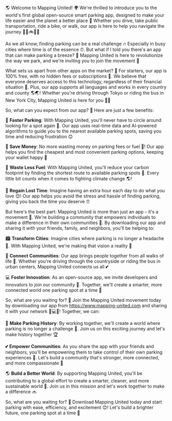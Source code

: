 🌎 Welcome to Mapping United! 🌍 We're thrilled to introduce you to the world's first global open-source smart parking app, designed to make your life easier and the planet a better place 🌟 Whether you drive, take public transportation, ride a bike, or walk, our app is here to help you navigate the journey 🚗🚌🚲🏃‍♀️

As we all know, finding parking can be a real challenge 🔥 Especially in busy cities where time is of the essence ⏰. But what if I told you there's an app that can make parking a breeze? 🌊 Mapping United is here to revolutionize the way we park, and we're inviting you to join the movement 💪

What sets us apart from other apps on the market? 🤔 For starters, our app is 100% free, with no hidden fees or subscriptions 🤑. We believe that everyone deserves access to this technology, regardless of their financial situation 💸. Plus, our app supports all languages and works in every country and county 🌎🌏! Whether you're driving through Tokyo or riding the bus in New York City, Mapping United is here for you 🚕💺

So, what can you expect from our app? 🤔 Here are just a few benefits:

🔄 **Faster Parking**: With Mapping United, you'll never have to circle around looking for a spot again 🔴. Our app uses real-time data and AI-powered algorithms to guide you to the nearest available parking spots, saving you time and reducing frustration 😊

💸 **Save Money**: No more wasting money on parking fees or fuel 🚗! Our app helps you find the cheapest and most convenient parking options, keeping your wallet happy 💸

🌟 **Waste Less Fuel**: With Mapping United, you'll reduce your carbon footprint by finding the shortest route to available parking spots 🔋. Every little bit counts when it comes to fighting climate change 🌎!

💪 **Regain Lost Time**: Imagine having an extra hour each day to do what you love 😊! Our app helps you avoid the stress and hassle of finding parking, giving you back the time you deserve ⏰

But here's the best part: Mapping United is more than just an app – it's a movement 💪. We're building a community that empowers individuals to make a difference in their own communities 🌈. By downloading our app and sharing it with your friends, family, and neighbors, you'll be helping to:

🏙️ **Transform Cities**: Imagine cities where parking is no longer a headache 🔴. With Mapping United, we're making that vision a reality 🌆

🚂 **Connect Communities**: Our app brings people together from all walks of life 👥. Whether you're driving through the countryside or riding the bus in urban centers, Mapping United connects us all 💕

💻 **Foster Innovation**: As an open-source app, we invite developers and innovators to join our community 🤝. Together, we'll create a smarter, more connected world one parking spot at a time 🌟

So, what are you waiting for? 🎉 Join the Mapping United movement today by downloading our app from https://www.mapping-united.com and sharing it with your network 📱💻👥! Together, we can:

🌟 **Make Parking History**: By working together, we'll create a world where parking is no longer a challenge 🔴. Join us on this exciting journey and let's make history together 🏆

💕 **Empower Communities**: As you share the app with your friends and neighbors, you'll be empowering them to take control of their own parking experiences 💪. Let's build a community that's stronger, more connected, and more compassionate 👫

🌎 **Build a Better World**: By supporting Mapping United, you'll be contributing to a global effort to create a smarter, cleaner, and more sustainable world 🌟. Join us in this mission and let's work together to make a difference 🔜

So, what are you waiting for? 🎉 Download Mapping United today and start parking with ease, efficiency, and excitement 😊! Let's build a brighter future, one parking spot at a time 💫